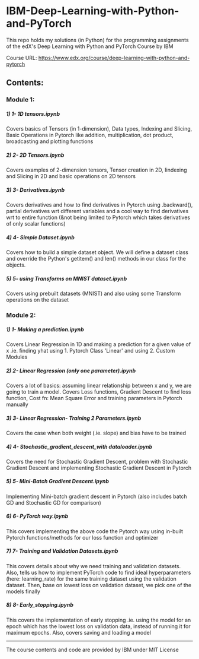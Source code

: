 # IBM-Deep-Learning-with-Python-and-PyTorch

This repo holds my solutions (in Python) for the programming assignments of the edX's Deep Learning with Python and PyTorch Course by IBM

Course URL: https://www.edx.org/course/deep-learning-with-python-and-pytorch

## Contents:

### Module 1:

##### 1) 1- 1D tensors.ipynb

Covers basics of Tensors (in 1-dimension), Data types, Indexing and Slicing, Basic Operations in Pytorch like addition, multiplication, dot product, broadcasting and plotting functions

##### 2) 2- 2D Tensors.ipynb

Covers examples of 2-dimension tensors, Tensor creation in 2D, Iindexing and Slicing in 2D and basic operations on 2D tensors

##### 3) 3- Derivatives.ipynb

Covers derivatives and how to find derivatives in Pytorch using .backward(), partial derivatives wrt different variables and a cool way to find derivatives wrt to entire function (&not being limited to Pytorch which takes derivatives of only scalar functions)

##### 4) 4- Simple Dataset.ipynb

Covers how to build a simple dataset object. We will define a dataset class and override the Python's getitem() and len() methods in our class for the objects.

##### 5) 5- using Transforms on MNIST dataset.ipynb

Covers using prebuilt datasets (MNIST) and also using some Transform operations on the dataset

### Module 2:

##### 1) 1- Making a prediction.ipynb

Covers Linear Regression in 1D and making a prediction for a given value of x .ie. finding yhat using 1. Pytorch Class 'Linear' and using 2. Custom Modules

##### 2) 2- Linear Regression (only one parameter).ipynb

Covers a lot of basics: assuming linear relationship between x and y, we are going to train a model. Covers Loss functions, Gradient Descent to find loss function, Cost fn: Mean Square Error and training parameters in Pytorch manually

##### 3) 3- Linear Regression- Training 2 Parameters.ipynb

Covers the case when both weight (.ie. slope) and bias have to be trained

##### 4) 4- Stochastic_gradient_descent_with dataloader.ipynb

Covers the need for Stochastic Gradient Descent, problem with Stochastic Gradient Descent and implementing Stochastic Gradient Descent in Pytorch

##### 5) 5- Mini-Batch Gradient Descent.ipynb

Implementing Mini-batch gradient descent in Pytorch (also includes batch GD and Stochastic GD for comparison)

##### 6) 6- PyTorch way.ipynb

This covers implementing the above code the Pytorch way using in-built Pytorch functions/methods for our loss function and optimizer

##### 7) 7- Training and Validation Datasets.ipynb

This covers details about why we need training and validation datasets. Also, tells us how to implement PyTorch code to find ideal hyperparameters (here: learning_rate) for the same training dataset using the validation dataset. Then, base on lowest loss on validation dataset, we pick one of the models finally

##### 8) 8- Early_stopping.ipynb

This covers the implementation of early stopping .ie. using the model for an epoch which has the lowest loss on validation data, instead of running it for maximum epochs. Also, covers saving and loading a model





<hr>

The course contents and code are provided by IBM under MIT License

